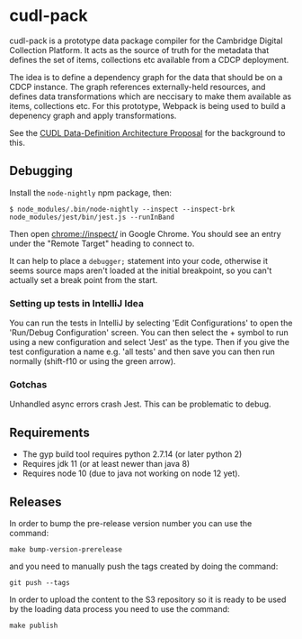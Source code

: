 # cudl-pack

cudl-pack is a prototype data package compiler for the Cambridge Digital Collection Platform. It acts as the source of truth for the metadata that defines the set of items, collections etc available from a CDCP deployment.

The idea is to define a dependency graph for the data that should be on a CDCP instance. The graph references externally-held resources, and defines data transformations which are neccisary to make them available as items, collections etc. For this prototype, Webpack is being used to build a depenency graph and apply transformations.

See the [CUDL Data-Definition Architecture Proposal][data-arch-doc] for the background to this.

[data-arch-doc]: https://docs.google.com/document/d/1rIDvEfdJmvyiSnXYBQ0fOEGxL7B04re8xJ2kmoSyRyE/edit?usp=sharing

## Debugging

Install the `node-nightly` npm package, then:

```
$ node_modules/.bin/node-nightly --inspect --inspect-brk node_modules/jest/bin/jest.js --runInBand
```

Then open [chrome://inspect/](chrome://inspect/) in Google Chrome. You should
see an entry under the "Remote Target" heading to connect to.

It can help to place a `debugger;` statement into your code, otherwise it seems
source maps aren't loaded at the initial breakpoint, so you can't actually set
a break point from the start.

### Setting up tests in IntelliJ Idea

You can run the tests in IntelliJ by selecting 'Edit Configurations' to open
the 'Run/Debug Configuration' screen. You can then select the + symbol to run
using a new configuration and select 'Jest' as the type. Then if you give the
test configuration a name e.g. 'all tests' and then save you can then run normally
(shift-f10 or using the green arrow).

### Gotchas

Unhandled async errors crash Jest. This can be problematic to debug.

## Requirements

-   The gyp build tool requires python 2.7.14 (or later python 2)
-   Requires jdk 11 (or at least newer than java 8)
-   Requires node 10 (due to java not working on node 12 yet).

## Releases

In order to bump the pre-release version number you can use the command:

`make bump-version-prerelease`

and you need to manually push the tags created by doing the command:

`git push --tags`

In order to upload the content to the S3 repository so it is ready to be used by
the loading data process you need to use the command:

`make publish`
